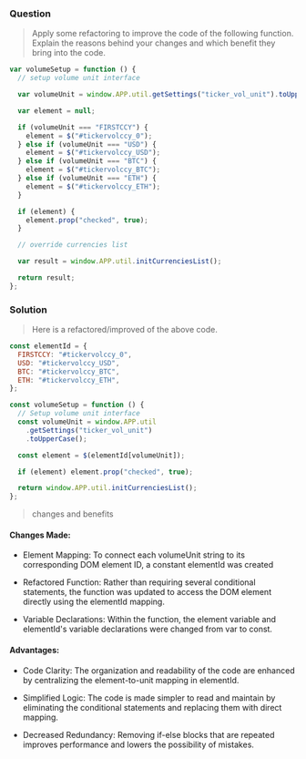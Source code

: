 ### Question

> Apply some refactoring to improve the code of the following function. Explain the reasons behind your changes and which benefit they bring into the code.

```javascript
var volumeSetup = function () {
  // setup volume unit interface

  var volumeUnit = window.APP.util.getSettings("ticker_vol_unit").toUpperCase();

  var element = null;

  if (volumeUnit === "FIRSTCCY") {
    element = $("#tickervolccy_0");
  } else if (volumeUnit === "USD") {
    element = $("#tickervolccy_USD");
  } else if (volumeUnit === "BTC") {
    element = $("#tickervolccy_BTC");
  } else if (volumeUnit === "ETH") {
    element = $("#tickervolccy_ETH");
  }

  if (element) {
    element.prop("checked", true);
  }

  // override currencies list

  var result = window.APP.util.initCurrenciesList();

  return result;
};
```

### Solution

> Here is a refactored/improved of the above code.

```javascript
const elementId = {
  FIRSTCCY: "#tickervolccy_0",
  USD: "#tickervolccy_USD",
  BTC: "#tickervolccy_BTC",
  ETH: "#tickervolccy_ETH",
};

const volumeSetup = function () {
  // Setup volume unit interface
  const volumeUnit = window.APP.util
    .getSettings("ticker_vol_unit")
    .toUpperCase();

  const element = $(elementId[volumeUnit]);

  if (element) element.prop("checked", true);

  return window.APP.util.initCurrenciesList();
};
```

> changes and benefits

#### Changes Made:

- Element Mapping: To connect each volumeUnit string to its corresponding DOM element ID, a constant elementId was created

- Refactored Function: Rather than requiring several conditional statements, the function was updated to access the DOM element directly using the elementId mapping.

- Variable Declarations: Within the function, the element variable and elementId's variable declarations were changed from var to const.

#### Advantages:

- Code Clarity: The organization and readability of the code are enhanced by centralizing the element-to-unit mapping in elementId.

- Simplified Logic: The code is made simpler to read and maintain by eliminating the conditional statements and replacing them with direct mapping.

- Decreased Redundancy: Removing if-else blocks that are repeated improves performance and lowers the possibility of mistakes.
